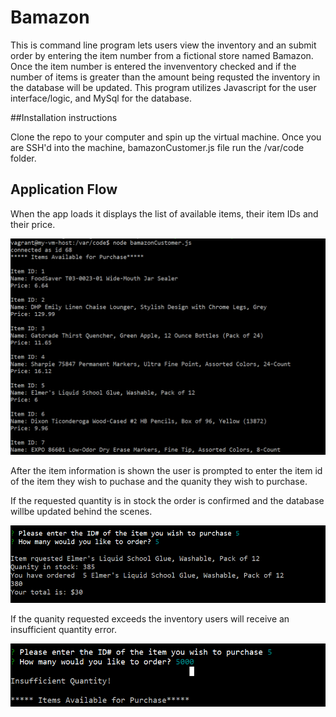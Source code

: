 # Bamazon
This is command line program lets users view the inventory and an submit order by entering the item number from a fictional store named Bamazon. Once the item number is entered the invenventory checked and if the number of items is greater than the amount being requsted the inventory in the database will be updated.  This program utilizes Javascript for the user interface/logic, and MySql for the database.

##Installation instructions

Clone the repo to your computer and spin up the virtual machine.   Once you are SSH'd into the machine, bamazonCustomer.js file run the /var/code folder.

## Application Flow

When the app loads it displays the list of available items, their item IDs and their price.

![screen one](code/images/bamazon%20inventory%20screen.PNG)

After the item information is shown the user is prompted to enter the item id of the item they wish to puchase and the quanity they wish to purchase.

If the requested quantity is in stock the order is confirmed and the database willbe updated behind the scenes.

![screen two](code/images/instockorder.PNG)

If the quanity requested exceeds the inventory users will receive an insufficient quantity error.

![screen three](code/images/insufficient.PNG)




    

